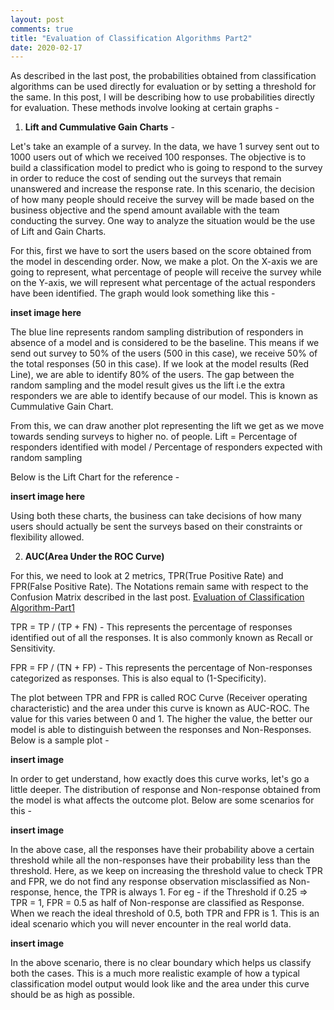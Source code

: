 ```yaml
---
layout: post
comments: true
title: "Evaluation of Classification Algorithms Part2"
date: 2020-02-17
---
```


As described in the last post, the probabilities obtained from classification algorithms can be used directly for evaluation or by setting a threshold for the same. In this post, I will be describing how to use probabilities directly for evaluation. These methods involve looking at certain graphs - 

1. **Lift and Cummulative Gain Charts** - 

Let's take an example of a survey. In the data, we have 1 survey sent out to 1000 users out of which we received 100 responses. The objective is to build a classification model to predict who is going to respond to the survey in order to reduce the cost of sending out the surveys that remain unanswered and increase the response rate. In this scenario, the decision of how many people should receive the survey will be made based on the business objective and the spend amount available with the team conducting the survey. One way to analyze the situation would be the use of Lift and Gain Charts.

For this, first we have to sort the users based on the score obtained from the model in descending order. Now, we make a plot.
On the X-axis we are going to represent, what percentage of people will receive the survey while on the Y-axis, we will represent what percentage of the actual responders have been identified. The graph would look something like this - 

**inset image here**

The blue line represents random sampling distribution of responders in absence of a model and is considered to be the baseline. This means if we send out survey to 50% of the users (500 in this case), we receive 50% of the total responses (50 in this case). If we look at the model results (Red Line), we are able to identify 80% of the users. The gap between the random sampling and the model result gives us the lift i.e the extra responders we are able to identify because of our model. This is known as Cummulative Gain Chart.

From this, we can draw another plot representing the lift we get as we move towards sending surveys to higher no. of people.
Lift = Percentage of responders identified with model / Percentage of responders expected with random sampling

Below is the Lift Chart for the reference - 

**insert image here**

Using both these charts, the business can take decisions of how many users should actually be sent the surveys based on their constraints or flexibility allowed.

2. **AUC(Area Under the ROC Curve)**

For this, we need to look at 2 metrics, TPR(True Positive Rate) and FPR(False Positive Rate). The Notations remain same with respect to the Confusion Matrix described in the last post. [Evaluation of Classification Algorithm-Part1](https://abhisheksanghai.com/2019/12/26/Evaluation-of-Classification-Algorithms-Part1)

TPR = TP / (TP + FN)  - This represents the percentage of responses identified out of all the responses. It is also commonly known as Recall or Sensitivity.

FPR = FP / (TN + FP)  - This represents the percentage of Non-responses categorized as responses. This is also equal to (1-Specificity).

The plot between TPR and FPR is called ROC Curve (Receiver operating characteristic) and the area under this curve is known as AUC-ROC. The value for this varies between 0 and 1. The higher the value, the better our model is able to distinguish between the responses and Non-Responses. Below is a sample plot - 

**insert image**

In order to get understand, how exactly does this curve works, let's go a little deeper. The distribution of response and Non-response obtained from the model is what affects the outcome plot. Below are some scenarios for this - 

**insert image**

In the above case, all the responses have their probability above a certain threshold while all the non-responses have their probability less than the threshold. Here, as we keep on increasing the threshold value to check TPR and FPR, we do not find any response observation misclassified as Non-response, hence, the TPR is always 1. For eg - if the Threshold if 0.25 => TPR = 1, FPR = 0.5 as half of Non-response are classified as Response. When we reach the ideal threshold of 0.5, both TPR and FPR is 1. This is an ideal scenario which you will never encounter in the real world data.

**insert image**

In the above scenario, there is no clear boundary which helps us classify both the cases. This is a much more realistic example of how a typical classification model output would look like and the area under this curve should be as high as possible.




